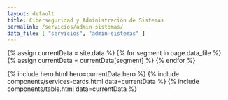```yaml
---
layout: default
title: Ciberseguridad y Administración de Sistemas
permalink: /servicios/admin-sistemas/
data_file: [ "servicios", "admin-sistemas" ]
---
```

{% assign currentData = site.data %}
{% for segment in page.data_file %}
  {% assign currentData = currentData[segment] %}
{% endfor %}

{% include hero.html hero=currentData.hero %}
{% include components/services-cards.html data=currentData %}
{% include components/table.html data=currentData %}